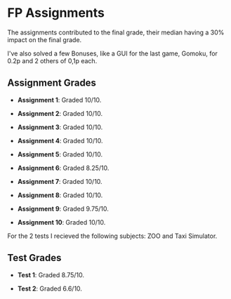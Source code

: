 # FP Assignments

The assignments contributed to the final grade, their median having a 30% impact on the final grade.

I've also solved a few Bonuses, like a GUI for the last game, Gomoku, for 0.2p and 2 others of 0,1p each.

## Assignment Grades

- **Assignment 1**: 
  Graded 10/10.

- **Assignment 2**: 
  Graded 10/10.

- **Assignment 3**: 
  Graded 10/10.

- **Assignment 4**: 
  Graded 10/10.
  
- **Assignment 5**: 
  Graded 10/10.

- **Assignment 6**: 
  Graded 8.25/10.

- **Assignment 7**: 
  Graded 10/10.

- **Assignment 8**: 
  Graded 10/10.

- **Assignment 9**: 
  Graded 9.75/10.
  
- **Assignment 10**: 
  Graded 10/10.

For the 2 tests I recieved the following subjects: ZOO and Taxi Simulator. 

## Test Grades

- **Test 1**: 
  Graded 8.75/10.

- **Test 2**: 
  Graded 6.6/10.
